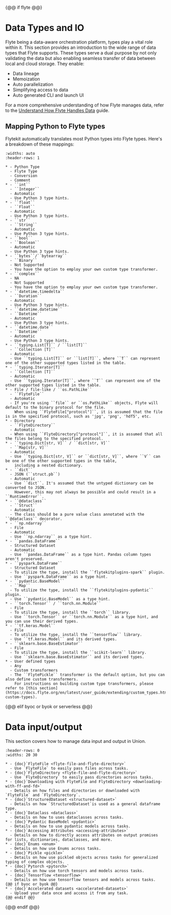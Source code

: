 {@@ if flyte @@}

# Data Types and IO

Flyte being a data-aware orchestration platform, types play a vital role within it.
This section provides an introduction to the wide range of data types that Flyte supports.
These types serve a dual purpose by not only validating the data but also enabling seamless
transfer of data between local and cloud storage.
They enable:

- Data lineage
- Memoization
- Auto parallelization
- Simplifying access to data
- Auto generated CLI and launch UI

For a more comprehensive understanding of how Flyte manages data, refer to the [Understand How Flyte Handles Data](https://docs.flyte.org/en/latest/user_guide/concepts/main_concepts/data_management.html#divedeep-data-management) guide.

## Mapping Python to Flyte types

Flytekit automatically translates most Python types into Flyte types.
Here's a breakdown of these mappings:

```{list-table}
:widths: auto
:header-rows: 1

* - Python Type
  - Flyte Type
  - Conversion
  - Comment
* - ``int``
  - ``Integer``
  - Automatic
  - Use Python 3 type hints.
* - ``float``
  - ``Float``
  - Automatic
  - Use Python 3 type hints.
* - ``str``
  - ``String``
  - Automatic
  - Use Python 3 type hints.
* - ``bool``
  - ``Boolean``
  - Automatic
  - Use Python 3 type hints.
* - ``bytes``/``bytearray``
  - ``Binary``
  - Not Supported
  - You have the option to employ your own custom type transformer.
* - ``complex``
  - NA
  - Not Supported
  - You have the option to employ your own custom type transformer.
* - ``datetime.timedelta``
  - ``Duration``
  - Automatic
  - Use Python 3 type hints.
* - ``datetime.datetime``
  - ``Datetime``
  - Automatic
  - Use Python 3 type hints.
* - ``datetime.date``
  - ``Datetime``
  - Automatic
  - Use Python 3 type hints.
* - ``typing.List[T]`` / ``list[T]``
  - ``Collection [T]``
  - Automatic
  - Use ``typing.List[T]`` or ``list[T]``, where ``T`` can represent one of the other supported types listed in the table.
* - ``typing.Iterator[T]``
  - ``Collection [T]``
  - Automatic
  - Use ``typing.Iterator[T]``, where ``T`` can represent one of the other supported types listed in the table.
* - File / file-like / ``os.PathLike``
  - ``FlyteFile``
  - Automatic
  - If you're using ``file`` or ``os.PathLike`` objects, Flyte will default to the binary protocol for the file.
    When using ``FlyteFile["protocol"]``, it is assumed that the file is in the specified protocol, such as 'jpg', 'png', 'hdf5', etc.
* - Directory
  - ``FlyteDirectory``
  - Automatic
  - When using ``FlyteDirectory["protocol"]``, it is assumed that all the files belong to the specified protocol.
* - ``typing.Dict[str, V]`` / ``dict[str, V]``
  - ``Map[str, V]``
  - Automatic
  - Use ``typing.Dict[str, V]`` or ``dict[str, V]``, where ``V`` can be one of the other supported types in the table,
    including a nested dictionary.
* - ``dict``
  - JSON (``struct.pb``)
  - Automatic
  - Use ``dict``. It's assumed that the untyped dictionary can be converted to JSON.
    However, this may not always be possible and could result in a ``RuntimeError``.
* - ``@dataclass``
  - ``Struct``
  - Automatic
  - The class should be a pure value class annotated with the ``@dataclass`` decorator.
* - ``np.ndarray``
  - File
  - Automatic
  - Use ``np.ndarray`` as a type hint.
* - ``pandas.DataFrame``
  - Structured Dataset
  - Automatic
  - Use ``pandas.DataFrame`` as a type hint. Pandas column types aren't preserved.
* - ``pyspark.DataFrame``
  - Structured Dataset
  - To utilize the type, install the ``flytekitplugins-spark`` plugin.
  - Use ``pyspark.DataFrame`` as a type hint.
* - ``pydantic.BaseModel``
  - ``Map``
  - To utilize the type, install the ``flytekitplugins-pydantic`` plugin.
  - Use ``pydantic.BaseModel`` as a type hint.
* - ``torch.Tensor`` / ``torch.nn.Module``
  - File
  - To utilize the type, install the ``torch`` library.
  - Use ``torch.Tensor`` or ``torch.nn.Module`` as a type hint, and you can use their derived types.
* - ``tf.keras.Model``
  - File
  - To utilize the type, install the ``tensorflow`` library.
  - Use ``tf.keras.Model`` and its derived types.
* - ``sklearn.base.BaseEstimator``
  - File
  - To utilize the type, install the ``scikit-learn`` library.
  - Use ``sklearn.base.BaseEstimator`` and its derived types.
* - User defined types
  - Any
  - Custom transformers
  - The ``FlytePickle`` transformer is the default option, but you can also define custom transformers.
    For instructions on building custom type transformers, please refer to [this section](https://docs.flyte.org/en/latest/user_guide/extending/custom_types.html#advanced-custom-types).
```

{@@ elif byoc or byok or serverless @@}

# Data input/output

This section covers how to manage data input and output in Union.

```{list-table}
:header-rows: 0
:widths: 20 30

* - {doc}`FlyteFile <flyte-file-and-flyte-directory>`
  - Use `FlyteFile` to easily pass files across tasks.
* - {doc}`FlyteDirectory <flyte-file-and-flyte-directory>`
  - Use `FlyteDirectory` to easily pass directories across tasks.
* - {doc}`Downloading with FlyteFile and FlyteDirectory <downloading-with-ff-and-fd>`
  - Details on how files and directories or downloaded with `FlyteFile` and `FlyteDirectory`.
* - {doc}`StructuredDataset <structured-dataset>`
  - Details on how `StructuredDataset`is used as a general dataframe type.
* - {doc}`Dataclass <dataclass>`
  - Details on how to uses dataclasses across tasks.
* - {doc}`Pydantic BaseModel <pydantic>`
  - Details on how to use pydantic models across tasks.
* - {doc}`Accessing Attributes <accessing-attributes>`
  - Details on how to directly access attributes on output promises for lists, dictionaries, dataclasses, and more.
* - {doc}`Enums <enum>`
  - Details on how use Enums across tasks.
* - {doc}`Pickle <pickle>`
  - Details on how use pickled objects across tasks for generalized typing of complex objects.
* - {doc}`Pytorch <pytorch>`
  - Details on how use torch tensors and models across tasks.
* - {doc}`Tensorflow <tensorflow>`
  - Details on how use tensorflow tensors and models across tasks.
{@@ if byoc or byok @@}
* - {doc}`Accelerated datasets <accelerated-datasets>`
  - Upload your data once and access it from any task.
{@@ endif @@}
```

{@@ endif @@}
